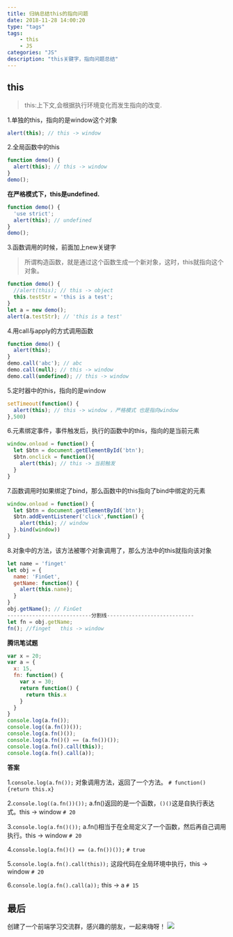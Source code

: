 ```yaml
---
title: 归纳总结this的指向问题
date: 2018-11-28 14:00:20
type: "tags"
tags:
	- this
	- JS
categories: "JS"
description: "this关键字，指向问题总结"
---
```


## this

> this:上下文,会根据执行环境变化而发生指向的改变.

1.单独的this，指向的是window这个对象

```javascript
alert(this); // this -> window 
```

2.全局函数中的this

```javascript
function demo() {
  alert(this); // this -> window
}
demo();
```
**在严格模式下，this是undefined.**

```javascript
function demo() {
  'use strict';
  alert(this); // undefined
}
demo();
```
3.函数调用的时候，前面加上new关键字

> 所谓构造函数，就是通过这个函数生成一个新对象，这时，this就指向这个对象。

```javascript
function demo() {
  //alert(this); // this -> object
  this.testStr = 'this is a test';
}
let a = new demo();
alert(a.testStr); // 'this is a test'
```

4.用call与apply的方式调用函数

```javascript
function demo() {
  alert(this);
}
demo.call('abc'); // abc
demo.call(null); // this -> window
demo.call(undefined); // this -> window
```

5.定时器中的this，指向的是window

```javascript
setTimeout(function() {
  alert(this); // this -> window ，严格模式 也是指向window
},500)
```
6.元素绑定事件，事件触发后，执行的函数中的this，指向的是当前元素

```javascript
window.onload = function() {
  let $btn = document.getElementById('btn');
  $btn.onclick = function(){
    alert(this); // this -> 当前触发
  }
}
```
7.函数调用时如果绑定了bind，那么函数中的this指向了bind中绑定的元素
```javascript
window.onload = function() {
  let $btn = document.getElementById('btn');
  $btn.addEventListener('click',function() {
    alert(this); // window
  }.bind(window))
}
```
8.对象中的方法，该方法被哪个对象调用了，那么方法中的this就指向该对象

```javascript
let name = 'finget'
let obj = {
  name: 'FinGet',
  getName: function() {
    alert(this.name);
  }
}
obj.getName(); // FinGet
---------------------------分割线----------------------------
let fn = obj.getName;
fn(); //finget   this -> window
```

**腾讯笔试题**

```javascript
var x = 20;
var a = {
  x: 15,
  fn: function() {
    var x = 30;
    return function() {
      return this.x
    }
  }
}
console.log(a.fn());
console.log((a.fn())());
console.log(a.fn()());
console.log(a.fn()() == (a.fn())());
console.log(a.fn().call(this));
console.log(a.fn().call(a));
```


**答案**

1.`console.log(a.fn());`
对象调用方法，返回了一个方法。
`# function() {return this.x}`

2.`console.log((a.fn())());`
a.fn()返回的是一个函数，`()()`这是自执行表达式。this -> window
`# 20`

3.`console.log(a.fn()());`
a.fn()相当于在全局定义了一个函数，然后再自己调用执行。this -> window
`# 20`

4.`console.log(a.fn()() == (a.fn())());`
`# true`

5.`console.log(a.fn().call(this));`
这段代码在全局环境中执行，this -> window
`# 20`

6.`console.log(a.fn().call(a));`
this -> a
`# 15`

## 最后

创建了一个前端学习交流群，感兴趣的朋友，一起来嗨呀！
![](<https://image-static.segmentfault.com/207/665/2076650181-5bfe3d1a48e89_articlex>)